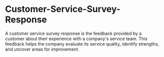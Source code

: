 # Customer-Service-Survey-Response
A customer service survey response is the feedback provided by a customer about their experience with a company's service team. This feedback helps the company evaluate its service quality, identify strengths, and uncover areas for improvement.
